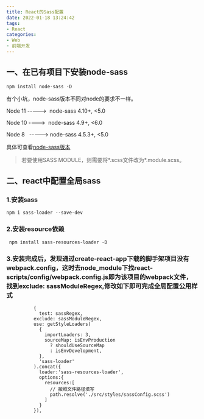 ```yaml
---
title: React的Sass配置
date: 2022-01-18 13:24:42
tags: 
- React
categories:
- Web
- 前端开发
---
```

## 一、在已有项目下安装node-sass

```
npm install node-sass -D
```
有个小坑，node-sass版本不同对node的要求不一样。

Node 11 ----->  node-sass 4.10+, <5.0

Node 10 ---->  node-sass 4.9+, <6.0

Node 8   -----> node-sass 4.5.3+, <5.0

具体可查看[node-sass版本](https://www.npmjs.com/package/node-sass)

> 若要使用SASS MODULE，则需要将*.scss文件改为*.module.scss。
## 二、react中配置全局sass
### 1.安装sass

```
npm i sass-loader --save-dev
```

### 2.安装resource依赖

```
 npm install sass-resources-loader -D
```

### 3.安装完成后，发现通过create-react-app下载的脚手架项目没有webpack.config，这时去node_module下找react-scripts/config/webpack.config.js即为该项目的webpack文件，找到exclude: sassModuleRegex,修改如下即可完成全局配置公用样式

              {
				test: sassRegex,
              exclude: sassModuleRegex,
              use: getStyleLoaders(
                {
                  importLoaders: 3,
                  sourceMap: isEnvProduction
                    ? shouldUseSourceMap
                    : isEnvDevelopment,
                },
                'sass-loader'
              ).concat({
                loader:'sass-resources-loader',
                options:{
                  resources:[
                    // 按照文件路径填写
                    path.resolve('./src/styles/sassConfig.scss')
                  ]
                }
              }),
